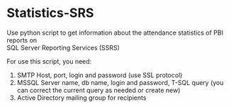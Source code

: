 # Statistics-SRS
Use python script to get information about the attendance statistics of PBI reports on  
SQL Server Reporting Services (SSRS)

For use this script, you need:
1. SMTP Host, port, login and password (use SSL protocol)
2. MSSQL Server name, db name, login and password, T-SQL query (you can correct the current query as needed or create new)
3. Active Directory mailing group for recipients
